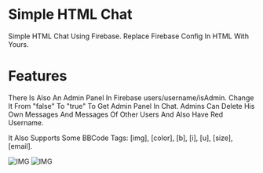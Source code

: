 # Simple HTML Chat
Simple HTML Chat Using Firebase.
Replace Firebase Config In HTML With Yours.

# Features
There Is Also An Admin Panel In Firebase users/username/isAdmin. Change It From "false" To "true" To Get Admin Panel In Chat. Admins Can Delete His Own Messages And Messages Of Other Users And Also Have Red Username.

It Also Supports Some BBCode Tags: [img], [color], [b], [i], [u], [size], [email].

![IMG](https://github.com/user-attachments/assets/857c431d-0c25-4844-ad98-26c09d6fce3a)
![IMG](https://github.com/user-attachments/assets/bc48ca71-4e29-4d56-bcaf-62a8788aef60)
